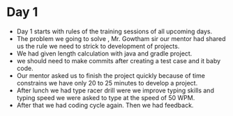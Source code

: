 # Day 1

* Day 1 starts with rules of the training sessions of all upcoming days. 
* The problem we going to solve , Mr. Gowtham sir our mentor had shared us the rule we need to strick to development of projects. 
* We had given length calculation with java and gradle project. 
* we should  need to make commits after creating a test case and it baby code. 
* Our mentor asked us to finish the project quickly because of time constrains we have only 20 to 25 minutes to develop a project. 
* After lunch we had type racer drill were we improve typing skills and typing speed we were asked to type at the speed of 50 WPM. 
* After that we had coding cycle again. Then we had feedback. 